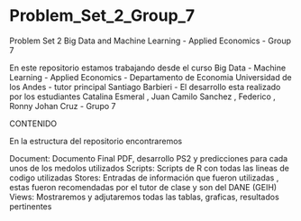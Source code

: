 # Problem_Set_2_Group_7
Problem Set 2 Big Data and Machine Learning - Applied Economics - Group 7

En este repositorio estamos trabajando desde el curso Big Data - Machine Learning - Applied Economics -  Departamento de Economia Universidad de los Andes - tutor principal Santiago Barbieri  - El desarrollo esta realizado por los estudiantes Catalina Esmeral , Juan Camilo Sanchez , Federico , Ronny Johan Cruz -  Grupo 7 

CONTENIDO

En la estructura del repositorio encontraremos

Document: Documento Final PDF, desarrollo PS2 y predicciones para cada unos de los medolos utilizados
Scripts: Scripts de R con todas las lineas de codigo utilizadas
Stores: Entradas de información que fueron utilizadas , estas fueron recomendadas por el tutor de clase y son del DANE (GEIH)
Views: Mostraremos y adjutaremos todas las tablas, graficas, resultados pertinentes
